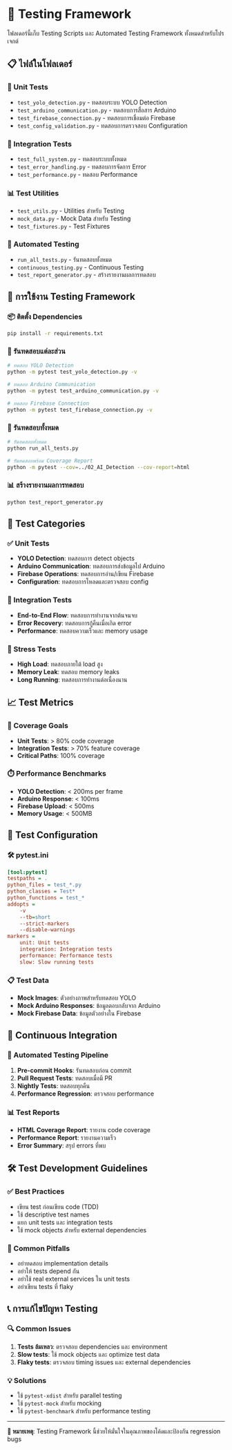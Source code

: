# 🧪 Testing Framework

โฟลเดอร์นี้เก็บ Testing Scripts และ Automated Testing Framework ทั้งหมดสำหรับโปรเจกต์

## 📋 ไฟล์ในโฟลเดอร์

### 🐍 Unit Tests
- `test_yolo_detection.py` - ทดสอบระบบ YOLO Detection
- `test_arduino_communication.py` - ทดสอบการสื่อสาร Arduino
- `test_firebase_connection.py` - ทดสอบการเชื่อมต่อ Firebase
- `test_config_validation.py` - ทดสอบการตรวจสอบ Configuration

### 🔧 Integration Tests
- `test_full_system.py` - ทดสอบระบบทั้งหมด
- `test_error_handling.py` - ทดสอบการจัดการ Error
- `test_performance.py` - ทดสอบ Performance

### 📊 Test Utilities
- `test_utils.py` - Utilities สำหรับ Testing
- `mock_data.py` - Mock Data สำหรับ Testing
- `test_fixtures.py` - Test Fixtures

### 🤖 Automated Testing
- `run_all_tests.py` - รันทดสอบทั้งหมด
- `continuous_testing.py` - Continuous Testing
- `test_report_generator.py` - สร้างรายงานผลการทดสอบ

## 🚀 การใช้งาน Testing Framework

### 📦 ติดตั้ง Dependencies
```bash
pip install -r requirements.txt
```

### 🧪 รันทดสอบแต่ละส่วน
```bash
# ทดสอบ YOLO Detection
python -m pytest test_yolo_detection.py -v

# ทดสอบ Arduino Communication
python -m pytest test_arduino_communication.py -v

# ทดสอบ Firebase Connection
python -m pytest test_firebase_connection.py -v
```

### 🔄 รันทดสอบทั้งหมด
```bash
# รันทดสอบทั้งหมด
python run_all_tests.py

# รันทดสอบพร้อม Coverage Report
python -m pytest --cov=../02_AI_Detection --cov-report=html
```

### 📊 สร้างรายงานผลการทดสอบ
```bash
python test_report_generator.py
```

## 🎯 Test Categories

### ✅ Unit Tests
- **YOLO Detection**: ทดสอบการ detect objects
- **Arduino Communication**: ทดสอบการส่งข้อมูลไป Arduino
- **Firebase Operations**: ทดสอบการอ่าน/เขียน Firebase
- **Configuration**: ทดสอบการโหลดและตรวจสอบ config

### 🔗 Integration Tests
- **End-to-End Flow**: ทดสอบการทำงานจากต้นจนจบ
- **Error Recovery**: ทดสอบการกู้คืนเมื่อเกิด error
- **Performance**: ทดสอบความเร็วและ memory usage

### 🚨 Stress Tests
- **High Load**: ทดสอบภายใต้ load สูง
- **Memory Leak**: ทดสอบ memory leaks
- **Long Running**: ทดสอบการทำงานต่อเนื่องนาน

## 📈 Test Metrics

### 🎯 Coverage Goals
- **Unit Tests**: > 80% code coverage
- **Integration Tests**: > 70% feature coverage
- **Critical Paths**: 100% coverage

### ⏱️ Performance Benchmarks
- **YOLO Detection**: < 200ms per frame
- **Arduino Response**: < 100ms
- **Firebase Upload**: < 500ms
- **Memory Usage**: < 500MB

## 🔧 Test Configuration

### 🛠️ pytest.ini
```ini
[tool:pytest]
testpaths = .
python_files = test_*.py
python_classes = Test*
python_functions = test_*
addopts = 
    -v
    --tb=short
    --strict-markers
    --disable-warnings
markers =
    unit: Unit tests
    integration: Integration tests
    performance: Performance tests
    slow: Slow running tests
```

### 📋 Test Data
- **Mock Images**: ตัวอย่างภาพสำหรับทดสอบ YOLO
- **Mock Arduino Responses**: ข้อมูลตอบกลับจาก Arduino
- **Mock Firebase Data**: ข้อมูลตัวอย่างใน Firebase

## 🚀 Continuous Integration

### 🔄 Automated Testing Pipeline
1. **Pre-commit Hooks**: รันทดสอบก่อน commit
2. **Pull Request Tests**: ทดสอบเมื่อมี PR
3. **Nightly Tests**: ทดสอบทุกคืน
4. **Performance Regression**: ตรวจสอบ performance

### 📊 Test Reports
- **HTML Coverage Report**: รายงาน code coverage
- **Performance Report**: รายงานความเร็ว
- **Error Summary**: สรุป errors ที่พบ

## 🛠️ Test Development Guidelines

### ✅ Best Practices
- เขียน test ก่อนเขียน code (TDD)
- ใช้ descriptive test names
- แยก unit tests และ integration tests
- ใช้ mock objects สำหรับ external dependencies

### 🚫 Common Pitfalls
- อย่าทดสอบ implementation details
- อย่าให้ tests depend กัน
- อย่าใช้ real external services ใน unit tests
- อย่าเขียน tests ที่ flaky

## 📞 การแก้ไขปัญหา Testing

### 🔍 Common Issues
1. **Tests ล้มเหลว**: ตรวจสอบ dependencies และ environment
2. **Slow tests**: ใช้ mock objects และ optimize test data
3. **Flaky tests**: ตรวจสอบ timing issues และ external dependencies

### 💡 Solutions
- ใช้ `pytest-xdist` สำหรับ parallel testing
- ใช้ `pytest-mock` สำหรับ mocking
- ใช้ `pytest-benchmark` สำหรับ performance testing

---

**📝 หมายเหตุ**: Testing Framework นี้ช่วยให้มั่นใจในคุณภาพของโค้ดและป้องกัน regression bugs